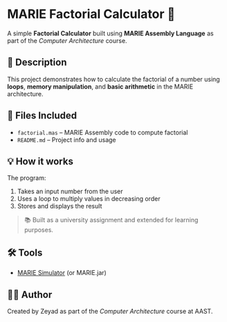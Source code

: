 # MARIE Factorial Calculator 🧮

A simple **Factorial Calculator** built using **MARIE Assembly Language** as part of the *Computer Architecture* course.

## 📌 Description

This project demonstrates how to calculate the factorial of a number using **loops**, **memory manipulation**, and **basic arithmetic** in the MARIE architecture.

## 📂 Files Included

- `factorial.mas` – MARIE Assembly code to compute factorial
- `README.md` – Project info and usage

## 💡 How it works

The program:
1. Takes an input number from the user
2. Uses a loop to multiply values in decreasing order
3. Stores and displays the result

> 📚 Built as a university assignment and extended for learning purposes.

## 🛠️ Tools

- [MARIE Simulator](https://marie.js.org/) (or MARIE.jar)

## 🧑‍💻 Author

Created by Zeyad as part of the *Computer Architecture* course at AAST.

